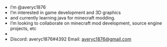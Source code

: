 -  I’m @averyc1876
-  I’m interested in game development and 3D graphics
-  and currently learning java for minecraft modding.
-  I’m looking to collaborate on minecraft mod development, source engine projects, etc
-  
-  Discord: averyc1876#4392   Email: averyc1876@gmail.com

<!---
averyc1876/averyc1876 is a ✨ special ✨ repository because its `README.md` (this file) appears on your GitHub profile.
You can click the Preview link to take a look at your changes.
--->
